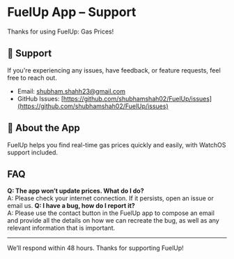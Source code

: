 # FuelUp App – Support

Thanks for using FuelUp: Gas Prices!

## 🔧 Support
If you're experiencing any issues, have feedback, or feature requests, feel free to reach out.

- Email: shubham.shahh23@gmail.com
- GitHub Issues: [https://github.com/shubhamshah02/FuelUp/issues](https://github.com/shubhamshah02/FuelUp/issues)

## 📱 About the App
FuelUp helps you find real-time gas prices quickly and easily, with WatchOS support included.

## FAQ
**Q: The app won’t update prices. What do I do?**  
A: Please check your internet connection. If it persists, open an issue or email us.
**Q: I have a bug, how do I report it?**  
A: Please use the contact button in the FuelUp app to compose an email and provide all the details on how we can recreate the bug, as well as any relevant information that is important.

---
We’ll respond within 48 hours. Thanks for supporting FuelUp!
